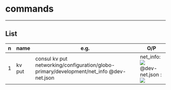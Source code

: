 # commands

---

## List
|n|name|e.g.|O/P|
|-|----|----|---|
|1|kv put|consul kv put networking/configuration/globo-primary/development/net_info @dev-net.json| net_info: <br/> [<img src="https://i.imgur.com/yQAy8xR.png">](https://i.imgur.com/yQAy8xR.png) <br/> @dev-net.json : <br/> [<img src="https://i.imgur.com/g7Z4Woa.png">](https://i.imgur.com/g7Z4Woa.png) |
